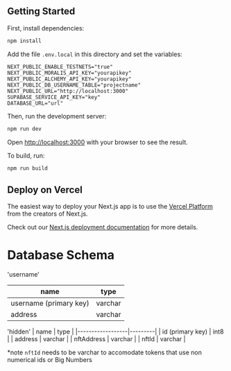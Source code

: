 ## Getting Started

First, install dependencies:

```bash
npm install
```

Add the file `.env.local` in this directory
and set the variables:

```
NEXT_PUBLIC_ENABLE_TESTNETS="true"
NEXT_PUBLIC_MORALIS_API_KEY="yourapikey"
NEXT_PUBLIC_ALCHEMY_API_KEY="yourapikey"
NEXT_PUBLIC_DB_USERNAME_TABLE="projectname"
NEXT_PUBLIC_URL="http://localhost:3000"
SUPABASE_SERVICE_API_KEY="key"
DATABASE_URL="url"
```

Then, run the development server:

```bash
npm run dev
```

Open [http://localhost:3000](http://localhost:3000) with your browser to see the result.

To build, run:

```bash
npm run build
```

## Deploy on Vercel

The easiest way to deploy your Next.js app is to use the [Vercel Platform](https://vercel.com/new?utm_medium=default-template&filter=next.js&utm_source=create-next-app&utm_campaign=create-next-app-readme) from the creators of Next.js.

Check out our [Next.js deployment documentation](https://nextjs.org/docs/deployment) for more details.

# Database Schema
'username'

| name                   | type    |
|------------------------|---------|
| username (primary key) | varchar |
| address                | varchar |

'hidden'
| name             | type    |
|------------------|---------|
| id (primary key) | int8    |
| address          | varchar |
| nftAddress       | varchar |
| nftId            | varchar |

*note `nftId` needs to be varchar to accomodate tokens that use non numerical ids or Big Numbers 